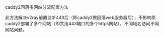 caddy2回落多网站分流配置方法

此方法解决v2ray前置监听443后（即caddy2做回落web服务器后），不影响原caddy2部署了多个网站（即共用443端口的多个https网站），不同域名访问不同网站问题。
